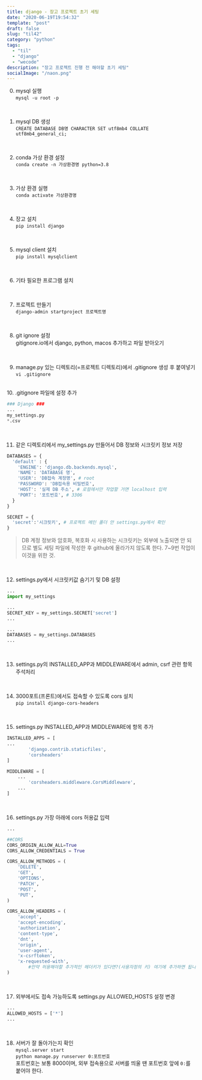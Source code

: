 ```yaml
---
title: django - 장고 프로젝트 초기 세팅
date: "2020-06-19T19:54:32"
template: "post"
draft: false
slug: "til42"
category: "python"
tags:
  - "til"
  - "django"
  - "wecode"
description: "장고 프로젝트 진행 전 해야할 초기 세팅"
socialImage: "/naon.png"
---
```



0. mysql 실행<br>
`mysql -u root -p`<br>
<br>

1. mysql DB 생성<br>
`CREATE DATABASE DB명 CHARACTER SET utf8mb4 COLLATE utf8mb4_general_ci;`<br>
<br>

2. conda 가상 환경 설정<br>
`conda create -n 가상환경명 python=3.8`<br>
<br>

3. 가상 환경 실행<br>
`conda activate 가상환경명`<br>
<br>

4. 장고 설치<br>
`pip install django`<br>
<br>

5. mysql client 설치<br>
`pip install mysqlclient`<br>
<br>

6. 기타 필요한 프로그램 설치<br>
<br>

7. 프로젝트 만들기<br>
`django-admin startproject 프로젝트명`<br>
<br>

8. git ignore 설정<br>
gitignore.io에서 django, python, macos 추가하고 파일 받아오기<br>
<br>

9. manage.py 있는 디렉토리(=프로젝트 디렉토리)에서 .gitignore 생성 후 붙여넣기<br>
`vi .gitignore`<br>
<br>
10. .gitignore 파일에 설정 추가

```python
### Django ###
...
my_settings.py
*.csv
```
<br>

11. 같은 디렉토리에서 my_settings.py 만들어서 DB 정보와 시크릿키 정보 저장

```python
DATABASES = {
  'default' : {
    'ENGINE': 'django.db.backends.mysql',
    'NAME': 'DATABASE 명',
    'USER': 'DB접속 계정명', # root
    'PASSWORD': 'DB접속용 비밀번호',
    'HOST': '실제 DB 주소', # 로컬에서만 작업할 거면 localhost 입력
    'PORT': '포트번호', # 3306
  }
}

SECRET = {
  'secret':'시크릿키', # 프로젝트 메인 폴더 안 settings.py에서 확인
}
```

> DB 계정 정보와 암호화, 복호화 시 사용하는 시크릿키는 외부에 노출되면 안 되므로 별도 세팅 파일에 작성한 후 github에 올라가지 않도록 한다. 7~9번 작업이 이것을 위한 것.

<br>

12. settings.py에서 시크릿키값 숨기기 및 DB 설정

```python
...
import my_settings

...
SECRET_KEY = my_settings.SECRET['secret']
...

...
DATABASES = my_settings.DATABASES
...
```
<br>

13. settings.py의 INSTALLED_APP과 MIDDLEWARE에서 admin, csrf 관련 항목 주석처리
<br>

14. 3000포트(프론트)에서도 접속할 수 있도록 cors 설치<br>
`pip install django-cors-headers`<br>
<br>

15. settings.py INSTALLED_APP과 MIDDLEWARE에 항목 추가

```python
INSTALLED_APPS = [
...
		'django.contrib.staticfiles',
		'corsheaders'
]

MIDDLEWARE = [
	...
		'corsheaders.middleware.CorsMiddleware',
	...
]
```
<br>

16. settings.py 가장 아래에 cors 허용값 입력

```python
...

##CORS
CORS_ORIGIN_ALLOW_ALL=True
CORS_ALLOW_CREDENTIALS = True

CORS_ALLOW_METHODS = (
    'DELETE',
    'GET',
    'OPTIONS',
    'PATCH',
    'POST',
    'PUT',
)

CORS_ALLOW_HEADERS = (
    'accept',
    'accept-encoding',
    'authorization',
    'content-type',
    'dnt',
    'origin',
    'user-agent',
    'x-csrftoken',
    'x-requested-with',
		#만약 허용해야할 추가적인 헤더키가 있다면?(사용자정의 키) 여기에 추가하면 됩니다.
)
```
<br>

17. 외부에서도 접속 가능하도록 settings.py ALLOWED_HOSTS 설정 변경

```python
...
ALLOWED_HOSTS = ['*']
...
```
<br>

18. 서버가 잘 돌아가는지 확인<br>
`mysql.server start`<br>
`python manage.py runserver 0:포트번호`<br>
포트번호는 보통 8000이며, 외부 접속용으로 서버를 띄울 땐 포트번호 앞에 `0:`를 붙어야 한다.